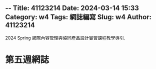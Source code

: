 --
Title: 41123214
Date: 2024-03-14 15:33
Category: w4
Tags: 網誌編寫
Slug: w4
Author: 41123214
---

2024 Spring 網際內容管理與協同產品設計實習課程教學導引.

<!-- PELICAN_END_SUMMARY -->

# 第五週網誌